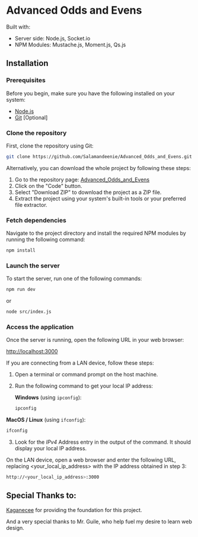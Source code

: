 # Advanced Odds and Evens

Built with:
- Server side: Node.js, Socket.io
- NPM Modules: Mustache.js, Moment.js, Qs.js

## Installation

### Prerequisites
Before you begin, make sure you have the following installed on your system:
- [Node.js](https://nodejs.org)
- [Git](https://git-scm.com) [Optional]

### Clone the repository
First, clone the repository using Git:

```bash
git clone https://github.com/Salamandeenie/Advanced_Odds_and_Evens.git
```

Alternatively, you can download the whole project by following these steps:
1. Go to the repository page: [Advanced_Odds_and_Evens](https://github.com/Salamandeenie/Advanced_Odds_and_Evens)
2. Click on the "Code" button.
3. Select "Download ZIP" to download the project as a ZIP file.
4. Extract the project using your system's built-in tools or your preferred file extractor.

### Fetch dependencies
Navigate to the project directory and install the required NPM modules by running the following command:

```bash
npm install
```

### Launch the server
To start the server, run one of the following commands:

```bash
npm run dev
```
or
```bash
node src/index.js
```
### Access the application
Once the server is running, open the following URL in your web browser:

[http://localhost:3000](http://localhost:3000)

If you are connecting from a LAN device, follow these steps:
1. Open a terminal or command prompt on the host machine.
2. Run the following command to get your local IP address:

   **Windows** (using `ipconfig`):
   ```bash
   ipconfig
   ```
  **MacOS / Linux** (using `ifconfig`):
  ```bash
  ifconfig
  ```
  
3. Look for the *IPv4* Address entry in the output of the command. It should display your local IP address.

On the LAN device, open a web browser and enter the following URL, replacing <your_local_ip_address> with the IP address obtained in step 3:
  ```bash
  http://<your_local_ip_address>:3000
  ```

## Special Thanks to:
[Kaganecee](https://codeload.github.com/kaganecee/nodejs-chat-app/zip/refs/heads/master) for providing the foundation for this project.

And a very special thanks to Mr. Guile, who help fuel my desire to learn web design.
